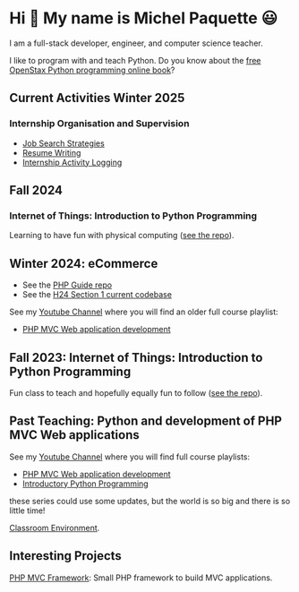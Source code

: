 # Hi :wave: My name is Michel Paquette :smiley:

I am a full-stack developer, engineer, and computer science teacher.

I like to program with and teach Python. Do you know about the [free OpenStax Python programming online book](https://openstax.org/books/introduction-python-programming/pages/1-introduction)?

## Current Activities Winter 2025



### Internship Organisation and Supervision

- [Job Search Strategies](Job_Search_Strategies.md)
- [Resume Writing](Resume_Writing.md)
- [Internship Activity Logging](Internship_logging.md)

## Fall 2024

### Internet of Things: Introduction to Python Programming

Learning to have fun with physical computing ([see the repo](https://github.com/paquettm/420-302-VA_A24)).

## Winter 2024: eCommerce 
- See the [PHP Guide repo](https://github.com/paquettm/PHP_Guide)
- See the [H24 Section 1 current codebase](https://github.com/paquettm/eComH24S1) 

See my [Youtube Channel](https://www.youtube.com/@MichelPaquette) where you will find an older full course playlist:
- [PHP MVC Web application development](https://www.youtube.com/watch?v=2XRK0U4WKRQ&list=PLk4WFMCLz7Cy-deb3GefNca_SrDWXz7gj)

## Fall 2023: Internet of Things: Introduction to Python Programming

Fun class to teach and hopefully equally fun to follow ([see the repo](https://github.com/paquettm/420-302-VA_A23)).

## Past Teaching: Python and development of PHP MVC Web applications

See my [Youtube Channel](https://www.youtube.com/@MichelPaquette) where you will find full course playlists:
- [PHP MVC Web application development](https://www.youtube.com/watch?v=2XRK0U4WKRQ&list=PLk4WFMCLz7Cy-deb3GefNca_SrDWXz7gj)
- [Introductory Python Programming](https://www.youtube.com/watch?v=Q53t9rO1ISI&list=PLk4WFMCLz7CwGoYjGX9ov_EISs445ExVy)

these series could use some updates, but the world is so big and there is so little time!


[Classroom Environment](Classroom_Environment.MD).

## Interesting Projects

[PHP MVC Framework](https://github.com/paquettm/PHP_MVC_Framework): 
Small PHP framework to build MVC applications.

